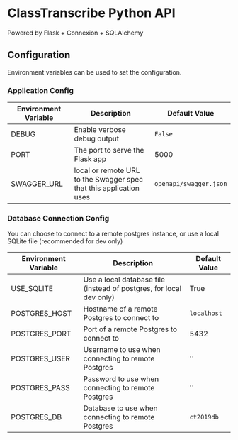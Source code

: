 # ClassTranscribe Python API

Powered by Flask + Connexion + SQLAlchemy


## Configuration
Environment variables can be used to set the configuration.

### Application Config
| Environment Variable    | Description | Default Value |
| ------ | ----------- | ----- |
| DEBUG | Enable verbose debug output | `False` |
| PORT | The port to serve the Flask app | 5000 |
| SWAGGER_URL | local or remote URL to the Swagger spec that this application uses | `openapi/swagger.json` |

### Database Connection Config
You can choose to connect to a remote postgres instance, or use a local SQLite file (recommended for dev only)

| Environment Variable    | Description | Default Value |
| ------ | ----------- | ----- |
| USE_SQLITE | Use a local database file (instead of postgres, for local dev only) | True |
| POSTGRES_HOST | Hostname of a remote Postgres to connect to | `localhost` |
| POSTGRES_PORT | Port of a remote Postgres to connect to | 5432 |
| POSTGRES_USER | Username to use when connecting to remote Postgres | '' |
| POSTGRES_PASS | Password to use when connecting to remote Postgres | '' |
| POSTGRES_DB | Database to use when connecting to remote Postgres | `ct2019db` |

